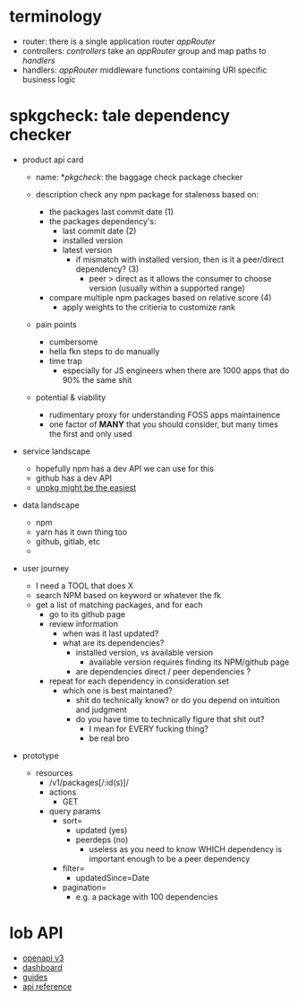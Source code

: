 # terminology
  - router: there is a single application router *appRouter*
  - controllers: *controllers* take an *appRouter* group and map paths to *handlers*
  - handlers: *appRouter* middleware functions containing URI specific business logic


# spkgcheck: tale dependency checker
  - product api card
    - name: **pkgcheck*: the baggage check package checker
    - description check any npm package for staleness based on:
      - the packages last commit date (1)
      - the packages dependency's:
        - last commit date (2)
        - installed version
        - latest version
          - if mismatch with installed version, then is it a peer/direct dependency? (3)
            - peer > direct as it allows the consumer to choose version (usually within a supported range)
      - compare multiple npm packages based on relative score (4)
        - apply weights to the critieria to customize rank

    - pain points
      - cumbersome
      - hella fkn steps to do manually
      - time trap
        - especially for JS engineers when there are 1000 apps that do 90% the same shit

    - potential & viability
      - rudimentary proxy for understanding FOSS apps maintainence
      - one factor of **MANY** that you should consider, but many times the first and only used

  - service landscape
    - hopefully npm has a dev API we can use for this
    - github has a dev API
    - [unpkg might be the easiest](https://unpkg.com/)

  - data landscape
    - npm
    - yarn has it own thing too
    - github, gitlab, etc
    -

  - user journey
    - I need a TOOL that does X
    - search NPM based on keyword or whatever the fk
    - get a list of matching packages, and for each
      - go to its github page
      - review information
        - when was it last updated?
        - what are its dependencies?
          - installed version, vs available version
            - available version requires finding its NPM/github page
          - are dependencies direct / peer dependencies ?
      - repeat for each dependency in consideration set
        - which one is best maintaned?
          - shit do technically know? or do you depend on intuition and judgment
          - do you have time to technically figure that shit out?
            - I mean for EVERY fucking thing?
            - be real bro

  - prototype
    - resources
      - /v1/packages[/:id(s)]/
      - actions
        - GET
      - query params
        - sort=
          - updated (yes)
          - peerdeps (no)
            - useless as you need to know WHICH dependency is important enough to be a peer dependency
        - filter=
          - updatedSince=Date
        - pagination=
          - e.g. a package with 100 dependencies

# lob API
  - [openapi v3](https://github.com/lob/lob-openapi)
  - [dashboard](https://dashboard.lob.com/#)
  - [guides](https://www.lob.com/guides)
  - [api reference](https://docs.lob.com/)

